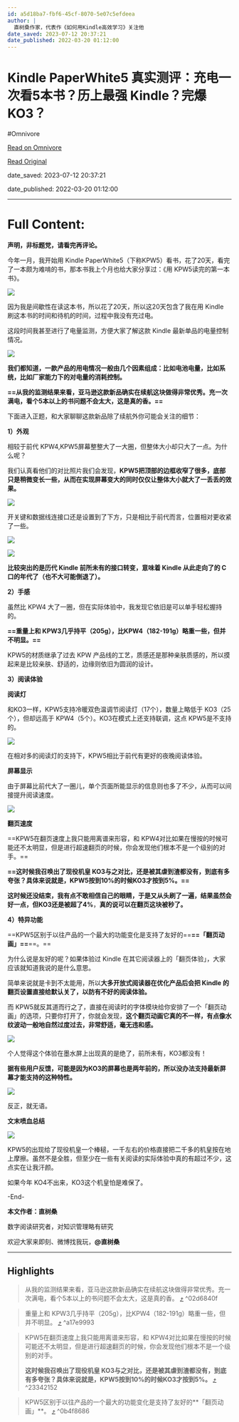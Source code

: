 ```yaml
---
id: a5d18ba7-fbf6-45cf-8070-5e07c5efdeea
author: |
  直树桑​作家，代表作《如何用Kindle高效学习》​关注他
date_saved: 2023-07-12 20:37:21
date_published: 2022-03-20 01:12:00
---
```


# Kindle PaperWhite5 真实测评：充电一次看5本书？历上最强 Kindle？完爆 KO3？
#Omnivore

[Read on Omnivore](https://omnivore.app/me/kindle-paper-white-5-5-kindle-ko-3-1894cae57cc)

[Read Original](https://zhuanlan.zhihu.com/p/483947335)

date_saved: 2023-07-12 20:37:21

date_published: 2022-03-20 01:12:00

--- 

# Full Content: 

**声明，非标题党，请看完再评论。**

今年一月，我开始用 Kindle PaperWhite5（下称KPW5）看书，花了20天，看完了一本颇为难啃的书，那本书我上个月也给大家分享过：《用 KPW5读完的第一本书》。

![](https://proxy-prod.omnivore-image-cache.app/1080x1333,sSq9T-Cz1OVD9uyXWZ7v2MXOu0k6pyqHgcD1QyaPbyNo/https://pic1.zhimg.com/v2-667915a020af48e1cd97fbe799fc8784_b.jpg)

因为我是间歇性在读这本书，所以花了20天，所以这20天包含了我在用 Kindle 刷这本书的时间和待机的时间，过程中我没有充过电。

这段时间我甚至进行了电量监测，方便大家了解这款 Kindle 最新单品的电量控制情况。

![](https://proxy-prod.omnivore-image-cache.app/822x1018,snQ4fWhf9_zza39MBIHNlCavzSf60b8Q6rNdKoTxsWXU/https://pic1.zhimg.com/v2-1b7388c6e34b786a734d447ba3e72bec_b.jpg)

**我们都知道，一款产品的用电情况一般由几个因素组成：比如电池电量，比如系统，比如厂家能力下的对电量的消耗控制。**

**==从我的监测结果来看，亚马逊这款新品确实在续航这块做得非常优秀。充一次满电，看个5本以上的书问题不会太大，这是真的香。==**

下面进入正题，和大家聊聊这款新品除了续航外你可能会关注的细节：

**1）外观**

相较于前代 KPW4,KPW5屏幕整整大了一大圈，但整体大小却只大了一点。为什么呢？

我们认真看他们的对比照片我们会发现，**KPW5把顶部的边框收窄了很多，底部只是稍微变长一些，从而在实现屏幕变大的同时仅仅让整体大小就大了一丢丢的效果。**

![](https://proxy-prod.omnivore-image-cache.app/1080x705,s9PoNsUAH5YRtzb1EQi9oj1NqrtE327bL8m_59nWzjQw/https://pic2.zhimg.com/v2-d8c5370e3766d04b654cc4a65d825065_b.jpg)

开关键和数据线连接口还是设置到了下方，只是相比于前代而言，位置相对更收紧了一些。

![](https://proxy-prod.omnivore-image-cache.app/1080x720,sgksaEyp7Au--TzGy5FRFkF6zugdyOp00Iv08tBo1atU/https://pic3.zhimg.com/v2-572d88118947fb98f442129bb08f2b7e_b.jpg)

![](https://proxy-prod.omnivore-image-cache.app/1080x691,s54tPzfANQGGBVWgiRkeRNq7yaMX-2LmKWrr_sQ5Qfvs/https://pic1.zhimg.com/v2-cc88479a2fe14ffb48ea6f28ae97cff4_b.jpg)

**比较突出的是历代 Kindle 前所未有的接口转变，意味着 Kindle 从此走向了的 C 口的年代了（也不大可能倒退了）。**

**2）手感**

虽然比 KPW4 大了一圈，但在实际体验中，我发现它依旧是可以单手轻松握持的。

**==重量上和 KPW3几乎持平（205g），比KPW4（182-191g）略重一些，但并不明显。==**

KPW5的材质继承了过去 KPW 产品线的工艺，质感还是那种亲肤质感的，所以摸起来是比较亲肤、舒适的，边缘则依旧为圆润的设计。

**3）阅读体验**

**阅读灯**

和KO3一样，KPW5支持冷暖双色温调节阅读灯（17个），数量上略低于 KO3（25个），但却远高于 KPW4（5个）。KO3在模式上还支持联调，这点 KPW5是不支持的。

![](https://proxy-prod.omnivore-image-cache.app/1080x720,sfxMpQ6tHDJPhp5YEWvp8pTJyrhw3j1XdXj3tAuKm7eQ/https://pic3.zhimg.com/v2-7bd414d1653bba8e979f012d6079cbde_b.jpg)

在相对多的阅读灯的支持下，KPW5相比于前代有更好的夜晚阅读体验。

**屏幕显示**

由于屏幕比前代大了一圈儿，单个页面所能显示的信息则也多了不少，从而可以间接提升阅读速度。

![](https://proxy-prod.omnivore-image-cache.app/1080x720,siRPNi5tEEypvM6GHy3bniWaG1uX5ZJJ0flTcAp0YIE4/https://pic2.zhimg.com/v2-16236e9dab1203fdfd9786a46bf0fcd5_b.jpg)

**翻页速度**

==KPW5在翻页速度上我只能用离谱来形容，和 KPW4对比如果在慢按的时候可能还不太明显，但是进行超速翻页的时候，你会发现他们根本不是一个级别的对手。==

**==这时候我召唤出了现役机皇 KO3与之对比，还是被其虐到渣都没有，到底有多夸张？具体来说就是，KPW5按到10%的时候KO3才按到5%。==**

**这时候还没结束，我有点不敢相信自己的眼睛，于是又从头刷了一遍，结果虽然会好一点，但KO3还是被超了4%**，**真的说可以在翻页这块被秒了。**

**4）特异功能**

==KPW5区别于以往产品的一个最大的功能变化是支持了友好的==**==「翻页动画」==**==。==

为什么说是友好的呢？如果体验过 Kindle 在其它阅读器上的「翻页体验」，大家应该就知道我说的是什么意思。

简单来说就是卡到不太能用，所以**大多开放式阅读器在优化产品后会把 Kindle 的翻页设置直接给默认关了，以防有不好的阅读体验。**

而 KPW5就反其道而行之了，直接在阅读时的字体模块给你安排了一个「翻页动画」的选项，只要你打开了，你就会发现，**这个翻页动画它真的不一样，有点像水纹波动一般地自然过度过去，非常舒适，毫无违和感。**

![](https://proxy-prod.omnivore-image-cache.app/385x684,svuBL_Hr32TSiSm_kJstTx6S8R7WQTKJ_a1fK6cE_ACE/https://pic1.zhimg.com/v2-719ec6db2bc570d1c4a7b278aa421d38_b.jpg)

个人觉得这个体验在墨水屏上出现真的是绝了，前所未有，KO3都没有！

**据有些用户反馈，可能是因为KO3的屏幕也是两年前的，所以没办法支持最新屏幕才能支持的这种特性。**

![](https://proxy-prod.omnivore-image-cache.app/1080x813,sAfmaZLskh1PZklfGeHOQxeSc_QPzs4hWadwYpyfWgbY/https://pic2.zhimg.com/v2-4e5b452a06c0460bfab6db75a5bd0c51_b.jpg)

反正，就无语。

**文末喷血总结**

![](https://proxy-prod.omnivore-image-cache.app/1080x720,sjTt4AehVfAQjMrlOI7--E9wau77zmfOYQOSQ6TP9K-8/https://pic2.zhimg.com/v2-324eb73d5d7145c59942e689956640a5_b.jpg)

KPW5的出现给了现役机皇一个棒槌，一千左右的价格直接把二千多的机皇按在地上摩擦。虽然不是全胜，但至少在一些有关阅读的实际体验中真的有超过不少，这点实在让我汗颜。

如果今年 KO4不出来，KO3这个机皇怕是难保了。

\-End-

**本文作者：直树桑**

数字阅读研究者，对知识管理略有研究

欢迎大家来即刻、微博找我玩，**@直树桑**

---

## Highlights

> 从我的监测结果来看，亚马逊这款新品确实在续航这块做得非常优秀。充一次满电，看个5本以上的书问题不会太大，这是真的香。 [⤴️](https://omnivore.app/me/kindle-paper-white-5-5-kindle-ko-3-1894cae57cc#02d6840f-4838-450c-89f5-a34e3daf981b)  ^02d6840f

> 重量上和 KPW3几乎持平（205g），比KPW4（182-191g）略重一些，但并不明显。 [⤴️](https://omnivore.app/me/kindle-paper-white-5-5-kindle-ko-3-1894cae57cc#a17e9993-c919-49ea-9d1f-91150d920da0)  ^a17e9993

> KPW5在翻页速度上我只能用离谱来形容，和 KPW4对比如果在慢按的时候可能还不太明显，但是进行超速翻页的时候，你会发现他们根本不是一个级别的对手。
> 
> **这时候我召唤出了现役机皇 KO3与之对比，还是被其虐到渣都没有，到底有多夸张？具体来说就是，KPW5按到10%的时候KO3才按到5%。** [⤴️](https://omnivore.app/me/kindle-paper-white-5-5-kindle-ko-3-1894cae57cc#23342152-acee-4afe-ad52-fde8689c14cb)  ^23342152

> KPW5区别于以往产品的一个最大的功能变化是支持了友好的**「翻页动画」**。 [⤴️](https://omnivore.app/me/kindle-paper-white-5-5-kindle-ko-3-1894cae57cc#0b4f8686-b859-4989-8d3d-470663e42ecd)  ^0b4f8686

